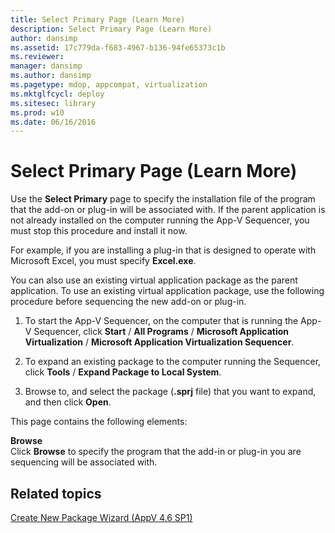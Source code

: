 ```yaml
---
title: Select Primary Page (Learn More)
description: Select Primary Page (Learn More)
author: dansimp
ms.assetid: 17c779da-f683-4967-b136-94fe65373c1b
ms.reviewer: 
manager: dansimp
ms.author: dansimp
ms.pagetype: mdop, appcompat, virtualization
ms.mktglfcycl: deploy
ms.sitesec: library
ms.prod: w10
ms.date: 06/16/2016
---
```



# Select Primary Page (Learn More)


Use the **Select Primary** page to specify the installation file of the program that the add-on or plug-in will be associated with. If the parent application is not already installed on the computer running the App-V Sequencer, you must stop this procedure and install it now.

For example, if you are installing a plug-in that is designed to operate with Microsoft Excel, you must specify **Excel.exe**.

You can also use an existing virtual application package as the parent application. To use an existing virtual application package, use the following procedure before sequencing the new add-on or plug-in.

1.  To start the App-V Sequencer, on the computer that is running the App-V Sequencer, click **Start** / **All Programs** / **Microsoft Application Virtualization** / **Microsoft Application Virtualization Sequencer**.

2.  To expand an existing package to the computer running the Sequencer, click **Tools** / **Expand Package to Local System**.

3.  Browse to, and select the package (**.sprj** file) that you want to expand, and then click **Open**.

This page contains the following elements:

<a href="" id="browse"></a>**Browse**  
Click **Browse** to specify the program that the add-in or plug-in you are sequencing will be associated with.

## Related topics


[Create New Package Wizard (AppV 4.6 SP1)](create-new-package-wizard---appv-46-sp1-.md)

 

 






